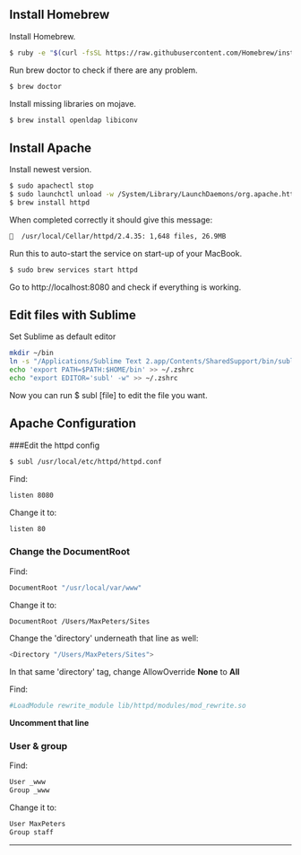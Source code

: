 ## Install Homebrew
Install Homebrew.
```bash
$ ruby -e "$(curl -fsSL https://raw.githubusercontent.com/Homebrew/install/master/install)"
```
Run brew doctor to check if there are any problem.
```bash
$ brew doctor
```
Install missing libraries on mojave.
```bash
$ brew install openldap libiconv
```

## Install Apache
Install newest version.
```bash
$ sudo apachectl stop
$ sudo launchctl unload -w /System/Library/LaunchDaemons/org.apache.httpd.plist 2>/dev/null
$ brew install httpd
```

When completed correctly it should give this message:
```bash
🍺  /usr/local/Cellar/httpd/2.4.35: 1,648 files, 26.9MB
```

Run this to auto-start the service on start-up of your MacBook.
```bash
$ sudo brew services start httpd
```
Go to http://localhost:8080 and check if everything is working.


## Edit files with Sublime
Set Sublime as default editor
```bash
mkdir ~/bin
ln -s "/Applications/Sublime Text 2.app/Contents/SharedSupport/bin/subl" ~/bin/subl
echo 'export PATH=$PATH:$HOME/bin' >> ~/.zshrc
echo "export EDITOR='subl' -w" >> ~/.zshrc
```
Now you can run $ subl [file] to edit the file you want.

## Apache Configuration
###Edit the httpd config
```bash
$ subl /usr/local/etc/httpd/httpd.conf
```
Find:
```bash
listen 8080
```
Change it to:
```bash
listen 80
```
### Change the DocumentRoot
Find:
```bash
DocumentRoot "/usr/local/var/www"
```
Change it to:
```bash
DocumentRoot /Users/MaxPeters/Sites
```
Change the 'directory' underneath that line as well:
```bash
<Directory "/Users/MaxPeters/Sites">
```
In that same 'directory' tag, change AllowOverride **None** to **All**

Find:
```bash
#LoadModule rewrite_module lib/httpd/modules/mod_rewrite.so
```
**Uncomment that line**
### User & group
Find:
```bash
User _www
Group _www
```
Change it to:
```bash
User MaxPeters
Group staff
```
---

